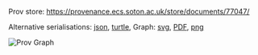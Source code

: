 
Prov store: https://provenance.ecs.soton.ac.uk/store/documents/77047/
	
Alternative serialisations: [json](https://provenance.ecs.soton.ac.uk/store/documents/77047.json), [turtle](https://provenance.ecs.soton.ac.uk/store/documents/77047.ttl), 
Graph: [svg](https://provenance.ecs.soton.ac.uk/store/documents/77047.svg), [PDF](https://provenance.ecs.soton.ac.uk/store/documents/77047.pdf), [png](https://provenance.ecs.soton.ac.uk/store/documents/77047.png)

![Prov Graph](https://provenance.ecs.soton.ac.uk/store/documents/77047.png)

		